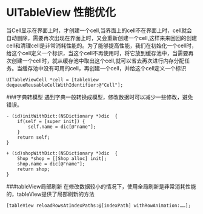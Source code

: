 # UITableView 性能优化
当Cell显示在界面上时，才创建一个cell,当界面上的cell不在界面上时，cell就会自动删除，需要再次出现在界面上时，又会重新创建一个cell,这样来来回回的创建cell和清理cell是非常消耗性能的。为了能够提高性能，我们在初始化一个cell时，给这个cell定义一个标识，当这个cell不再使用时，将它放到缓存池中，当需要再次创建一个cell时，就从缓存池中取出这个cell,就可以省去再次进行内存分配任务。当缓存池中没有可用的cell，再创建一个cell，并给这个cell定义一个标识
```objc
UITableViewCell *cell = [tableView dequeueReusableCellWithIdentifier:@"Cell"];
```

###字典转模型
遇到字典一般转换成模型，修改数据时可以减少一些修改，避免错误。

```objc
- (id)initWithDict:(NSDictionary *)dic  {
    if(self = [super init]) {
        self.name = dic[@"name"];
    }
    return self;
}

+ (id)shopWithDict:(NSDictionary *)dic  {
    Shop *shop = [[Shop alloc] init];
    shop.name = dic[@"name"];
    return shop;
}
```

###tableView局部刷新
在修改数据较小的情况下，使用全局刷新是非常消耗性能的，tableView提供了局部刷新的方法
```objc
[tableView reloadRowsAtIndexPaths:@[indexPath] withRowAnimation:……];
```

